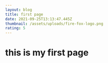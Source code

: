 ```yaml
---
layout: blog
title: first page
date: 2021-09-25T13:13:47.445Z
thumbnail: /assets/uploads/fire-fox-logo.png
rating: 5
---
```

# this is my first page
